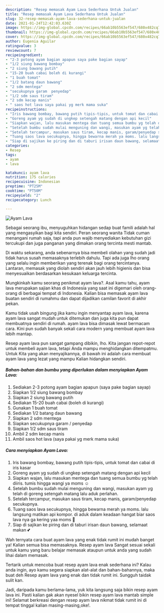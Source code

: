 ```yaml
---
description: "Resep memasak Ayam Lava Sederhana Untuk Jualan"
title: "Resep memasak Ayam Lava Sederhana Untuk Jualan"
slug: 32-resep-memasak-ayam-lava-sederhana-untuk-jualan
date: 2021-01-24T12:42:03.630Z
image: https://img-global.cpcdn.com/recipes/66ab10b5563ef547/680x482cq70/ayam-lava-foto-resep-utama.jpg
thumbnail: https://img-global.cpcdn.com/recipes/66ab10b5563ef547/680x482cq70/ayam-lava-foto-resep-utama.jpg
cover: https://img-global.cpcdn.com/recipes/66ab10b5563ef547/680x482cq70/ayam-lava-foto-resep-utama.jpg
author: Eugenia Aguilar
ratingvalue: 3
reviewcount: 7
recipeingredient:
- "2-3 potong ayam bagian apapun saya pake bagian sayap"
- "1/2 siung bawang bombay"
- "2 siung bawang putih"
- "15-20 buah cabai boleh di kurangi"
- "1 buah tomat"
- "1/2 batang daun bawang"
- "2 sdm mentega"
- "secukupnya garam  penyedap"
- "1/2 sdm saus tiram"
- "2 sdm kecap manis"
- " saos hot lava saya pakai yg merk mama suka"
recipeinstructions:
- "Iris bawang bombay, bawang putih tipis-tipis, untuk tomat dan cabai di iris kasar"
- "Goreng ayam yg sudah di ungkep setengah matang dengan api kecil"
- "Siapkan wajan, lalu masukan mentega dan tuang semua bumbu yg telah diiris. tumis hingga wangi ya moms ☺"
- "Setelah bumbu sudah mulai menguning dan wangi, masukan ayam yg telah di goreng setengah matang lalu aduk perlahan."
- "Setelah tercampur, masukan saus tiram, kecap manis, garam/penyedap secukupnya."
- "Tuang saos lava secukupnya, hingga bewarna merah ya moms. lalu langsung matikan api kompor. di aduk dalam keadaan hangat biar saos lava nya ga kering yaa moms 🤗"
- "Siap di sajikan ke piring dan di taburi irisan daun bawang, selamaat makan 💕"
categories:
- Resep
tags:
- ayam
- lava

katakunci: ayam lava 
nutrition: 175 calories
recipecuisine: Indonesian
preptime: "PT25M"
cooktime: "PT50M"
recipeyield: "2"
recipecategory: Lunch

---
```



![Ayam Lava](https://img-global.cpcdn.com/recipes/66ab10b5563ef547/680x482cq70/ayam-lava-foto-resep-utama.jpg)

Sebagai seorang ibu, menyuguhkan hidangan sedap buat famili adalah hal yang mengasyikan bagi kita sendiri. Peran seorang  wanita Tidak cuman menangani rumah saja, tapi anda pun wajib menyediakan kebutuhan gizi tercukupi dan juga panganan yang dimakan orang tercinta mesti mantab.

Di waktu  sekarang, anda sebenarnya bisa membeli olahan yang sudah jadi tidak harus susah memasaknya terlebih dahulu. Tapi ada juga lho orang yang selalu ingin memberikan yang terenak bagi orang tercintanya. Lantaran, memasak yang diolah sendiri akan jauh lebih higienis dan bisa menyesuaikan berdasarkan kesukaan keluarga tercinta. 



Mungkinkah kamu seorang penikmat ayam lava?. Asal kamu tahu, ayam lava merupakan sajian khas di Indonesia yang saat ini digemari oleh orang-orang di berbagai tempat di Indonesia. Kalian bisa memasak ayam lava buatan sendiri di rumahmu dan dapat dijadikan camilan favorit di akhir pekan.

Kamu tidak usah bingung jika kamu ingin menyantap ayam lava, karena ayam lava sangat mudah untuk ditemukan dan juga kita pun dapat membuatnya sendiri di rumah. ayam lava bisa dimasak lewat bermacam cara. Kini pun sudah banyak sekali cara modern yang membuat ayam lava lebih mantap.

Resep ayam lava pun sangat gampang dibikin, lho. Kita jangan repot-repot untuk membeli ayam lava, tetapi Anda mampu menghidangkan ditempatmu. Untuk Kita yang akan menyajikannya, di bawah ini adalah cara membuat ayam lava yang lezat yang mampu Kalian hidangkan sendiri.

<!--inarticleads1-->

##### Bahan-bahan dan bumbu yang diperlukan dalam menyiapkan Ayam Lava:

1. Sediakan 2-3 potong ayam bagian apapun (saya pake bagian sayap)
1. Siapkan 1/2 siung bawang bombay
1. Siapkan 2 siung bawang putih
1. Sediakan 15-20 buah cabai (boleh di kurangi)
1. Gunakan 1 buah tomat
1. Sediakan 1/2 batang daun bawang
1. Siapkan 2 sdm mentega
1. Siapkan secukupnya garam / penyedap
1. Siapkan 1/2 sdm saus tiram
1. Ambil 2 sdm kecap manis
1. Ambil  saos hot lava (saya pakai yg merk mama suka)




<!--inarticleads2-->

##### Cara menyiapkan Ayam Lava:

1. Iris bawang bombay, bawang putih tipis-tipis, untuk tomat dan cabai di iris kasar
1. Goreng ayam yg sudah di ungkep setengah matang dengan api kecil
1. Siapkan wajan, lalu masukan mentega dan tuang semua bumbu yg telah diiris. tumis hingga wangi ya moms ☺
1. Setelah bumbu sudah mulai menguning dan wangi, masukan ayam yg telah di goreng setengah matang lalu aduk perlahan.
1. Setelah tercampur, masukan saus tiram, kecap manis, garam/penyedap secukupnya.
1. Tuang saos lava secukupnya, hingga bewarna merah ya moms. lalu langsung matikan api kompor. di aduk dalam keadaan hangat biar saos lava nya ga kering yaa moms 🤗
1. Siap di sajikan ke piring dan di taburi irisan daun bawang, selamaat makan 💕




Wah ternyata cara buat ayam lava yang enak tidak rumit ini mudah banget ya! Kalian semua bisa memasaknya. Resep ayam lava Sangat sesuai sekali untuk kamu yang baru belajar memasak ataupun untuk anda yang sudah lihai dalam memasak.

Tertarik untuk mencoba buat resep ayam lava enak sederhana ini? Kalau anda ingin, ayo kamu segera siapkan alat-alat dan bahan-bahannya, maka buat deh Resep ayam lava yang enak dan tidak rumit ini. Sungguh taidak sulit kan. 

Jadi, daripada kamu berlama-lama, yuk kita langsung saja bikin resep ayam lava ini. Pasti kalian gak akan nyesel bikin resep ayam lava mantab simple ini! Selamat berkreasi dengan resep ayam lava nikmat tidak rumit ini di tempat tinggal kalian masing-masing,oke!.

